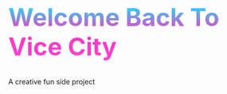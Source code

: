 <style>

    h1 {
         font-size: 3.5em;
        background: -webkit-linear-gradient(#09ebff, #f839c0, #f742d5);
        -webkit-background-clip: text;
        -webkit-text-fill-color: transparent;
    }
</style>
<h1>Welcome Back To Vice City</h1>
<p>A creative fun side project</p>
